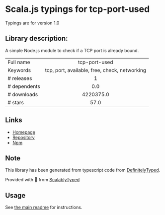 
# Scala.js typings for tcp-port-used

Typings are for version 1.0

## Library description:
A simple Node.js module to check if a TCP port is already bound.

|                    |                 |
| ------------------ | :-------------: |
| Full name          | tcp-port-used |
| Keywords           | tcp, port, available, free, check, networking |
| # releases         | 1 |
| # dependents       | 0.0 |
| # downloads        | 4220375.0 |
| # stars            | 57.0 |

## Links
- [Homepage](https://github.com/stdarg/tcp-port-used)
- [Repository](https://github.com/stdarg/tcp-port-used)
- [Npm](https://www.npmjs.com/package/tcp-port-used)
    


## Note
This library has been generated from typescript code from [DefinitelyTyped](https://definitelytyped.org).

Provided with :purple_heart: from [ScalablyTyped](https://github.com/oyvindberg/ScalablyTyped)

## Usage
See [the main readme](../../readme.md) for instructions.



